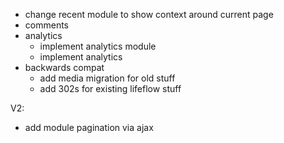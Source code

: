* change recent module to show context around current page
* comments
* analytics
  * implement analytics module
  * implement analytics
* backwards compat
  * add media migration for old stuff
  * add 302s for existing lifeflow stuff

V2:

* add module pagination via ajax